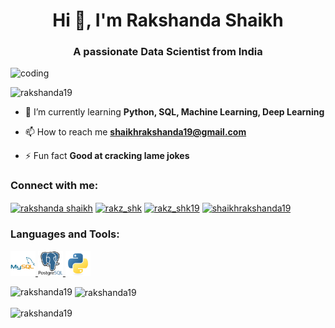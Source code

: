 <h1 align="center">Hi 👋, I'm Rakshanda Shaikh</h1>
<h3 align="center">A passionate Data Scientist from India</h3>
<img align=”right” alt="coding" width=”600” src=”https://user-images.githubusercontent.com/74038190/236119160-976a0405-caa7-470c-9356-16d43402ea0a.gif”>

<p align="left"> <img src="https://komarev.com/ghpvc/?username=rakshanda19&label=Profile%20views&color=0e75b6&style=flat" alt="rakshanda19" /> </p>

- 🌱 I’m currently learning **Python, SQL, Machine Learning, Deep Learning**

- 📫 How to reach me **shaikhrakshanda19@gmail.com**

- ⚡ Fun fact **Good at cracking lame jokes**

<h3 align="left">Connect with me:</h3>
<p align="left">
<a href="https://kaggle.com/rakshanda shaikh" target="blank"><img align="center" src="https://raw.githubusercontent.com/rahuldkjain/github-profile-readme-generator/master/src/images/icons/Social/kaggle.svg" alt="rakshanda shaikh" height="30" width="40" /></a>
<a href="https://instagram.com/rakz_shk" target="blank"><img align="center" src="https://raw.githubusercontent.com/rahuldkjain/github-profile-readme-generator/master/src/images/icons/Social/instagram.svg" alt="rakz_shk" height="30" width="40" /></a>
<a href="https://www.hackerrank.com/rakz_shk19" target="blank"><img align="center" src="https://raw.githubusercontent.com/rahuldkjain/github-profile-readme-generator/master/src/images/icons/Social/hackerrank.svg" alt="rakz_shk19" height="30" width="40" /></a>
<a href="https://www.leetcode.com/shaikhrakshanda19" target="blank"><img align="center" src="https://raw.githubusercontent.com/rahuldkjain/github-profile-readme-generator/master/src/images/icons/Social/leet-code.svg" alt="shaikhrakshanda19" height="30" width="40" /></a>
</p>

<h3 align="left">Languages and Tools:</h3>
<p align="left"> <a href="https://www.mysql.com/" target="_blank" rel="noreferrer"> <img src="https://raw.githubusercontent.com/devicons/devicon/master/icons/mysql/mysql-original-wordmark.svg" alt="mysql" width="40" height="40"/> </a> <a href="https://www.postgresql.org" target="_blank" rel="noreferrer"> <img src="https://raw.githubusercontent.com/devicons/devicon/master/icons/postgresql/postgresql-original-wordmark.svg" alt="postgresql" width="40" height="40"/> </a> <a href="https://www.python.org" target="_blank" rel="noreferrer"> <img src="https://raw.githubusercontent.com/devicons/devicon/master/icons/python/python-original.svg" alt="python" width="40" height="40"/> </a> </p>

<p><img align="left" src="https://github-readme-stats.vercel.app/api/top-langs?username=rakshanda19&show_icons=true&locale=en&layout=compact" alt="rakshanda19" /></p>

<p>&nbsp;<img align="center" src="https://github-readme-stats.vercel.app/api?username=rakshanda19&show_icons=true&locale=en" alt="rakshanda19" /></p>

<p><img align="center" src="https://github-readme-streak-stats.herokuapp.com/?user=rakshanda19&" alt="rakshanda19" /></p>


